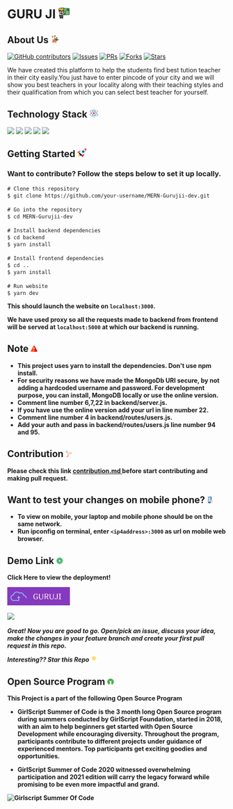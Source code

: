 <h1>GURU JI <a><img src="./readme_image/teacher(1).svg" width="5%"></a></h1>  


<h2>About Us <a><img src="./readme_image/reading.svg" width="4%"></a></h2>
<p>
 
[![GitHub contributors](https://img.shields.io/github/contributors/Namanl2001/MERN-Gurujii-dev.svg)](https://github.com/Namanl2001/MERN-Gurujii-dev/graphs/contributors/)
[![Issues](https://img.shields.io/github/issues/Namanl2001/MERN-Gurujii-dev)](https://github.com/Namanl2001/MERN-Gurujii-dev/issues)
[![PRs](https://img.shields.io/github/issues-pr/Namanl2001/MERN-Gurujii-dev)](https://github.com/Namanl2001/MERN-Gurujii-dev/pulls)
[![Forks](https://img.shields.io/github/forks/Namanl2001/MERN-Gurujii-dev?style=social)](https://github.com/Namanl2001/MERN-Gurujii-dev) 
[![Stars](https://img.shields.io/github/stars/Namanl2001/MERN-Gurujii-dev?style=social)](https://github.com/Namanl2001/MERN-Gurujii-dev) 

</p>

<p>
 We have created this platform to help the students find best tution teacher in their city easily.You just have to enter pincode of your city and we will show you best teachers in your locality along with their teaching styles and their qualification from which you can select best teacher for yourself.
</p>


<h2>Technology Stack <a><img src="./readme_image/atom.svg" width="4%"></a></h2>

<p>

<img src ="https://img.shields.io/badge/MongoDB-%234ea94b.svg?&style=for-the-badge&logo=mongodb&logoColor=white"/> 
<img src="https://img.shields.io/badge/express.js%20-%23404d59.svg?&style=for-the-badge"/> 
<img src="https://img.shields.io/badge/reactjs%20-61DAFB.svg?&style=for-the-badge&logo=react&logoColor=blue"/> 
<img src="https://img.shields.io/badge/Node.js-%234ea94b.svg?&style=for-the-badge&logo=node.js&logoColor=white"> 
<img src="https://img.shields.io/badge/git%20-%23121011.svg?&style=for-the-badge&logo=git&logoColor=white&logoWidth=20">

</p>  


<h2>Getting Started <a><img src="./readme_image/rocket.svg" width="4%"></a></h2>
<h3>Want to contribute? Follow the steps below to set it up locally.</h3>

```
# Clone this repository
$ git clone https://github.com/your-username/MERN-Gurujii-dev.git

# Go into the repository
$ cd MERN-Gurujii-dev

# Install backend dependencies
$ cd backend 
$ yarn install

# Install frontend dependencies
$ cd .. 
$ yarn install

# Run website
$ yarn dev
```

<strong> This should launch the website on `localhost:3000`. <strong>

We have used proxy so all the requests made to backend from frontend will be served at
`localhost:5000` at which our backend is running.


<h2>Note <a><img src="./readme_image/alarm.svg" width="3%"></a> </h2>
<p>
 
- This project uses yarn to install the dependencies. Don't use npm install.
- For security reasons we have made the MongoDb URI secure, by not adding a hardcoded username and password. For development purpose, you can install, MongoDB locally or use the  online version.
- Comment line number 6,7,22 in backend/server.js.
- If you have use the  online version add your url in line number 22.
- Comment line number 4 in backend/routes/users.js.
- Add your auth and pass in backend/routes/users.js line number 94 and 95.

</p>

<h2>Contribution <a><img src="./readme_image/support(1).svg" width="3%"></a> </h2>
<p>
 Please check this link <a href="https://github.com/Namanl2001/MERN-Gurujii-dev/blob/master/contributing.md">contribution.md </a> before start contributing and making pull request.
</p>
<h2>Want to test your changes on mobile phone? <a><img src="./readme_image/smartphone.svg" width="3%"></a></h2>

<p>
 
- To view on mobile, your laptop and mobile phone should be on the same network.
- Run ipconfig on terminal, enter `<ip4address>:3000` as url on mobile web browser. 

</p>


<h2> Demo Link <a><img src="./readme_image/play.svg" width="3%"></a></h2>

Click Here to view the deployment!
 
[![Deploy](https://raw.githubusercontent.com/nikitakapoor1919/Buttons/main/guruji.png)](https://guru-jii.herokuapp.com/)

<div>
<img src="https://user-images.githubusercontent.com/63860014/110734802-8f68c480-824e-11eb-910d-7fab7f404fb2.gif"/>
</div>

<strong><em> Great! Now you are good to go. Open/pick an issue, discuss your idea, make the changes in your feature branch and create your first pull request in this repo.</em></strong>

<em>Interesting?? Star this Repo <a><img src="./readme_image/star.svg" width="3%"></a> </em>


<h2> Open Source Program <a><img src="./readme_image/open-source.svg" width="3%"></a></h2>

This Project is a part of the following Open Source Program

- GirlScript Summer of Code is the 3 month long Open Source program during summers conducted by GirlScript Foundation, started in 2018, with an aim to help beginners get started with Open Source Development while encouraging diversity. Throughout the program, participants contribute to different projects under guidance of experienced mentors. Top participants get exciting goodies and opportunities.

- GirlScript Summer of Code 2020 witnessed overwhelming participation and 2021 edition will carry the legacy forward while promising to be even more impactful and grand.

<img src ="https://miro.medium.com/max/3000/1*CKaCnG11p5i0KiQyaoyBvg.png" alt ="Girlscript Summer Of Code"></img>
